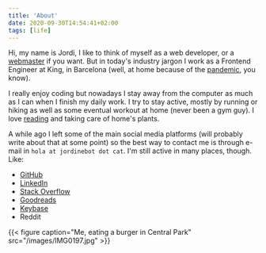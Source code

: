 ```yaml
---
title: 'About'
date: 2020-09-30T14:54:41+02:00
tags: [life]
---
```


Hi, my name is Jordi, I like to think of myself as a web developer, or a
[webmaster](https://justinjackson.ca/webmaster/) if you want. But in today's industry jargon I work as a Frontend Engineer at King, in Barcelona (well, at home because of the [pandemic](https://en.wikipedia.org/wiki/Coronavirus_disease_2019), you know).

I really enjoy coding but nowadays I stay away from the computer as much as I can when I finish my daily work. I try to stay active, mostly by running or hiking as well as some eventual workout at home (never been a gym guy). I love [reading](https://www.goodreads.com/review/list/32679880-jordi?shelf=currently-reading) and taking care of home's plants.

A while ago I left some of the main social media platforms (will probably write about that at some point) so the best way to contact me is through e-mail in `hola at jordinebot dot cat`. I'm still active in many places, though.
Like:

- [GitHub](https://github.com/jordinebot/)
- [LinkedIn](https://www.linkedin.com/in/jnebot/)
- [Stack Overflow](https://stackoverflow.com/users/story/1534704?view=Cv)
- [Goodreads](https://www.goodreads.com/jordinebot)
-	[Keybase](https://keybase.io/jordinebot)
-	Reddit

{{< figure caption="Me, eating a burger in Central Park" src="/images/IMG0197.jpg" >}}
